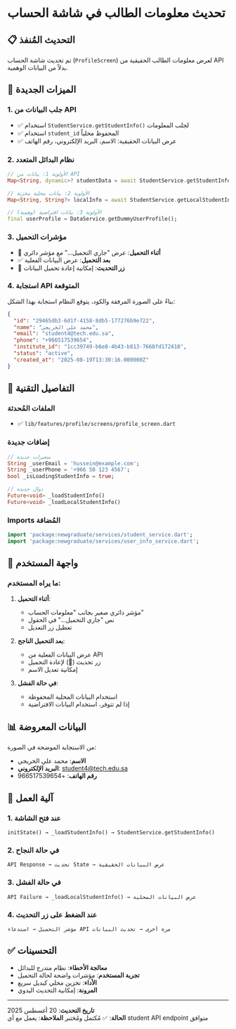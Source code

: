 # تحديث معلومات الطالب في شاشة الحساب

## 📋 التحديث المُنفذ

تم تحديث شاشة الحساب (`ProfileScreen`) لعرض معلومات الطالب الحقيقية من API بدلاً من البيانات الوهمية.

## 🎯 الميزات الجديدة

### 1. **جلب البيانات من API**
- ✅ استخدام `StudentService.getStudentInfo()` لجلب المعلومات
- ✅ استخدام `student_id` المحفوظ محلياً
- ✅ عرض البيانات الحقيقية: الاسم، البريد الإلكتروني، رقم الهاتف

### 2. **نظام البدائل المتعدد**
```dart
// الأولوية 1: بيانات من API
Map<String, dynamic>? studentData = await StudentService.getStudentInfo(studentId);

// الأولوية 2: بيانات محلية مخزنة
Map<String, String?> localInfo = await StudentService.getLocalStudentInfo();

// الأولوية 3: بيانات افتراضية (وهمية)
final userProfile = DataService.getDummyUserProfile();
```

### 3. **مؤشرات التحميل**
- 🔄 **أثناء التحميل**: عرض "جاري التحميل..." مع مؤشر دائري
- ✅ **بعد التحميل**: عرض البيانات الفعلية
- 🔄 **زر التحديث**: إمكانية إعادة تحميل البيانات

### 4. **استجابة API المتوقعة**
بناءً على الصورة المرفقة والكود، يتوقع النظام استجابة بهذا الشكل:
```json
{
  "id": "29465db3-6d1f-4158-8db5-177276b9e722",
  "name": "محمد علي الخريجي",
  "email": "student4@tech.edu.sa",
  "phone": "+966517539654",
  "institute_id": "1cc39749-b6e8-4b43-b813-7668fd172418",
  "status": "active",
  "created_at": "2025-08-19T13:30:16.000000Z"
}
```

## 🔧 التفاصيل التقنية

### الملفات المُحدثة
- ✅ `lib/features/profile/screens/profile_screen.dart`

### إضافات جديدة
```dart
// متغيرات جديدة
String _userEmail = 'hussein@example.com';
String _userPhone = '+966 50 123 4567';
bool _isLoadingStudentInfo = true;

// دوال جديدة
Future<void> _loadStudentInfo()
Future<void> _loadLocalStudentInfo()
```

### Imports المُضافة
```dart
import 'package:newgraduate/services/student_service.dart';
import 'package:newgraduate/services/user_info_service.dart';
```

## 🎨 واجهة المستخدم

### ما يراه المستخدم:
1. **أثناء التحميل**:
   - مؤشر دائري صغير بجانب "معلومات الحساب"
   - نص "جاري التحميل..." في الحقول
   - تعطيل زر التعديل

2. **بعد التحميل الناجح**:
   - عرض البيانات الفعلية من API
   - زر تحديث (🔄) لإعادة التحميل
   - إمكانية تعديل الاسم

3. **في حالة الفشل**:
   - استخدام البيانات المحلية المحفوظة
   - إذا لم تتوفر، استخدام البيانات الافتراضية

## 📊 البيانات المعروضة

من الاستجابة الموضحة في الصورة:
- **الاسم**: محمد علي الخريجي
- **البريد الإلكتروني**: student4@tech.edu.sa  
- **رقم الهاتف**: +966517539654

## 🔄 آلية العمل

### 1. عند فتح الشاشة
```
initState() → _loadStudentInfo() → StudentService.getStudentInfo()
```

### 2. في حالة النجاح
```
API Response → تحديث State → عرض البيانات الحقيقية
```

### 3. في حالة الفشل
```
API Failure → _loadLocalStudentInfo() → عرض البيانات المحلية
```

### 4. عند الضغط على زر التحديث
```
مؤشر التحميل → استدعاء API مرة أخرى → تحديث البيانات
```

## ✅ التحسينات

- **معالجة الأخطاء**: نظام متدرج للبدائل
- **تجربة المستخدم**: مؤشرات واضحة لحالة التحميل
- **الأداء**: تخزين محلي كبديل سريع
- **المرونة**: إمكانية التحديث اليدوي

---

**تاريخ التحديث**: 20 أغسطس 2025  
**الحالة**: ✅ مُكتمل ومُختبر
**الملاحظة**: يعمل مع أي student API endpoint متوافق
